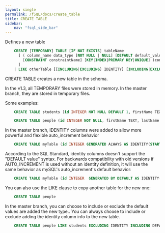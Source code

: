 ```yaml
---
layout: single
permalink: /fSQL/docs/create_table
title: CREATE TABLE
sidebar:
    nav: "fsql_side_bar"
---
```

<p>Defines a new table<p>

```SQL
    CREATE [TEMPORARY] TABLE [IF NOT EXISTS] tableName 
      [ ( column_name data_type [NOT NULL | NULL] [DEFAULT default_value | GENERATED [ALWAYS|BY DEFAULT] AS IDENTITY(identityValues)] [AUTO_INCREMENT] [UNIQUE [KEY]] [[PRIMARY] KEY] [ ,... ] )
        [CONSTRAINT constraintName] [KEY|INDEX|PRIMARY KEY|UNIQUE] (constraintColumn [ ,... ] ) [ ,... ] 
      ]
    | LIKE otherTable [[INCLUDING|EXCLUDING] IDENTITY] [INCLUDING|EXCLUDING] DEFAULTS]
```

<p>CREATE TABLE creates a new table in the schema.</p>

<p>In the v1.3, all TEMPORARY files were stored in memory.  In the master branch, they are stored in temporary files.<p>

<p>Some examples:<p>

```SQL
    CREATE TABLE students (id INTEGER NOT NULL DEFAULT 1, firstName TEXT NOT NULL DEFAULT 'John', lastName TEXT NOT NULL DEFAULT 'Smith', zip INT NOT NULL DEFAULT 90210, gpa DOUBLE NOT NULL DEFAULT 4.0, uniform ENUM('S','M','L','XL') NOT NULL DEFAULT 'M')
```

```SQL
    CREATE TABLE people (id INTEGER NOT NULL, firstName TEXT, lastName TEXT UNIQUE KEY, zip INT, gpa DOUBLE, uniform ENUM('S','M','L','XL'), PRIMARY KEY(id), UNIQUE(lastName)
```

<p>In the master branch, IDENTITY columns were added to allow more powerful and flexible auto_increment behavior</p>

```SQL
    CREATE TABLE myTable (id INTEGER GENERATED ALWAYS AS IDENTITY(START WITH 7, INCREMENT BY 2, MINVALUE 3, MAXVALUE 10000, CYCLE) PRIMARY KEY, firstName TEXT NOT NULL, lastName TEXT NOT NULL)
```

<p>According to the SQL Standard, identity columns doesn't support the "DEFAULT value" syntax.  For backwards compatibility with old versions if AUTO_INCREMENT is used without an identity definition,
it will use the same behavior as mySQL's auto_increment's default behavior:</p>

```SQL
    CREATE TABLE myTable (id INTEGER  GENERATED BY DEFAULT AS IDENTITY(START WITH 1, INCREMENT BY 1, MINVALUE 1, MAXVALUE mysqlIntMax, NO CYCLE) PRIMARY KEY, firstName TEXT NOT NULL, lastName TEXT NOT NULL)
```

You can also use the LIKE clause to copy another table for the new one:

```SQL
    CREATE TABLE people
```

<p>In the master branch, you can choose to include or exclude the default values are added the new type..  You can always choose to include or exclude adding the identity column info to the new table.</p>

```SQL
    CREATE TABLE people LIKE students EXCLUDING IDENTITY INCLUDING DEFAULTS
```
